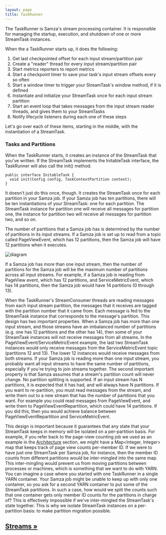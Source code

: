 ```yaml
---
layout: page
title: TaskRunner
---
```


The TaskRunner is Samza's stream processing container. It is responsible for managing the startup, execution, and shutdown of one or more StreamTask instances.

When the a TaskRunner starts up, it does the following:

1. Get last checkpointed offset for each input stream/partition pair
2. Create a "reader" thread for every input stream/partition pair
3. Start metrics reporters to report metrics
4. Start a checkpoint timer to save your task's input stream offsets every so often
5. Start a window timer to trigger your StreamTask's window method, if it is defined
6. Instantiate and initialize your StreamTask once for each input stream partition
7. Start an event loop that takes messages from the input stream reader threads, and gives them to your StreamTasks
8. Notify lifecycle listeners during each one of these steps

Let's go over each of these items, starting in the middle, with the instantiation of a StreamTask.

### Tasks and Partitions

When the TaskRunner starts, it creates an instance of the StreamTask that you've written. If the StreamTask implements the InitableTask interface, the TaskRunner will also call the init() method.

```
public interface InitableTask {
  void init(Config config, TaskContextPartition context);
}
```

It doesn't just do this once, though. It creates the StreamTask once for each partition in your Samza job. If your Samza job has ten partitions, there will be ten instantiations of your StreamTask: one for each partition. The StreamTask instance for partition one will receive all messages for partition one, the instance for partition two will receive all messages for partition two, and so on.

The number of partitions that a Samza job has is determined by the number of partitions in its input streams. If a Samza job is set up to read from a topic called PageViewEvent, which has 12 partitions, then the Samza job will have 12 partitions when it executes.

![diagram](/img/0.7.0/learn/documentation/container/tasks-and-partitions.png)

If a Samza job has more than one input stream, then the number of partitions for the Samza job will be the maximum number of partitions across all input streams. For example, if a Samza job is reading from PageView event, which has 12 partitions, and ServiceMetricEvent, which has 14 partitions, then the Samza job would have 14 partitions (0 through 13).

When the TaskRunner's StreamConsumer threads are reading messages from each input stream partition, the messages that it receives are tagged with the partition number that it came from. Each message is fed to the StreamTask instance that corresponds to the message's partition. This design has two important properties. When a Samza job has more than one input stream, and those streams have an imbalanced number of partitions (e.g. one has 12 partitions and the other has 14), then some of your StreamTask instances will not receive messages from all streams. In the PageViewEvent/ServiceMetricEvent example, the last two StreamTask instances would only receive messages from the ServiceMetricEvent topic (partitions 12 and 13). The lower 12 instances would receive messages from both streams. If your Samza job is reading more than one input stream, you probably want all input streams to have the same number of partitions, especially if you're trying to join streams together. The second important property is that Samza assumes that a stream's partition count will never change. No partition splitting is supported. If an input stream has N partitions, it is expected that it has had, and will always have N partitions. If you want to re-partition, you must read messages from the stream, and write them out to a new stream that has the number of partitions that you want. For example you could read messages from PageViewEvent, and write them to PageViewEventRepartition, which could have 14 partitions. If you did this, then you would achieve balance between PageViewEventRepartition and ServiceMetricEvent.

This design is important because it guarantees that any state that your StreamTask keeps in memory will be isolated on a per-partition basis. For example, if you refer back to the page-view counting job we used as an example in the [Architecture](../introduction/architecture.html) section, we might have a Map&lt;Integer, Integer&gt; map that keeps track of page view counts per-member ID. If we were to have just one StreamTask per Samza job, for instance, then the member ID counts from different partitions would be inter-mingled into the same map. This inter-mingling would prevent us from moving partitions between processes or machines, which is something that we want to do with YARN. You can imagine a case where you started with one TaskRunner in a single YARN container. Your Samza job might be unable to keep up with only one container, so you ask for a second YARN container to put some of the StreamTask partitions. In such a case, how would we split the counts such that one container gets only member ID counts for the partitions in charge of? This is effectively impossible if we've inter-mingled the StreamTask's state together. This is why we isolate StreamTask instances on a per-partition basis: to make partition migration possible.

## [Streams &raquo;](streams.html)
